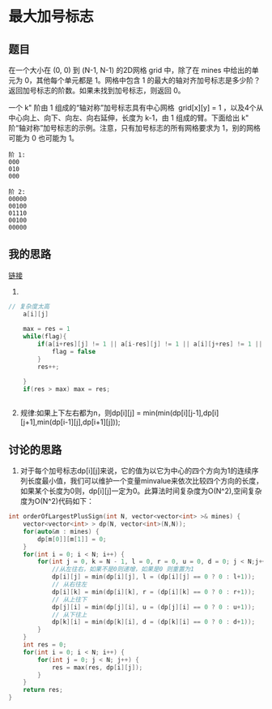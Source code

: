 # 最大加号标志
## 题目
在一个大小在 (0, 0) 到 (N-1, N-1) 的2D网格 grid 中，除了在 mines 中给出的单元为 0，其他每个单元都是 1。网格中包含 1 的最大的轴对齐加号标志是多少阶？返回加号标志的阶数。如果未找到加号标志，则返回 0。

一个 k" 阶由 1 组成的“轴对称”加号标志具有中心网格  grid[x][y] = 1 ，以及4个从中心向上、向下、向左、向右延伸，长度为 k-1，由 1 组成的臂。下面给出 k" 阶“轴对称”加号标志的示例。注意，只有加号标志的所有网格要求为 1，别的网格可能为 0 也可能为 1。
```
阶 1:
000
010
000

阶 2:
00000
00100
01110
00100
00000

```
## 我的思路
[链接](https://leetcode-cn.com/problems/largest-plus-sign)

1. 
```c++
// 复杂度太高
    a[i][j]
    
    max = res = 1
    while(flag){
        if(a[i+res][j] != 1 || a[i-res][j] != 1 || a[i][j+res] != 1 || a[i][j-res] != 1) {
            flag = false
        }
        res++;

    }
    if(res > max) max = res;
    
```
2. 规律:如果上下左右都为n，则dp[i][j] = min(min(dp[i][j-1],dp[i][j+1],min(dp[i-1][j],dp[i+1][j]));

## 讨论的思路
1. 对于每个加号标志dp[i][j]来说，它的值为以它为中心的四个方向为1的连续序列长度最小值，我们可以维护一个变量minvalue来依次比较四个方向的长度，如果某个长度为0则，dp[i][j]一定为0。此算法时间复杂度为O(N^2),空间复杂度为O(N^2)代码如下：
```c++
int orderOfLargestPlusSign(int N, vector<vector<int> >& mines) {
    vector<vector<int> > dp(N, vector<int>(N,N));
    for(auto&m : mines) {
        dp[m[0]][m[1]] = 0;
    }
    for(int i = 0; i < N; i++) {
        for(int j = 0, k = N - 1, l = 0, r = 0, u = 0, d = 0; j < N;j++, k--) {
            //从左往右，如果不是0则递增，如果是0 则重置为1
            dp[i][j] = min(dp[i][j], l = (dp[i][j] == 0 ? 0 : l+1));
            // 从右往左
            dp[i][k] = min(dp[i][k], r = (dp[i][k] == 0 ? 0 : r+1));
            // 从上往下
            dp[j][i] = min(dp[j][i], u = (dp[j][i] == 0 ? 0 : u+1));
            // 从下往上
            dp[k][i] = min(dp[k][i], d = (dp[k][i] == 0 ? 0 : d+1));
        }
    }
    int res = 0;
    for(int i = 0; i < N; i++) {
        for(int j = 0; j < N; j++) {
            res = max(res, dp[i][j]);
        }
    }
    return res;
}
```
